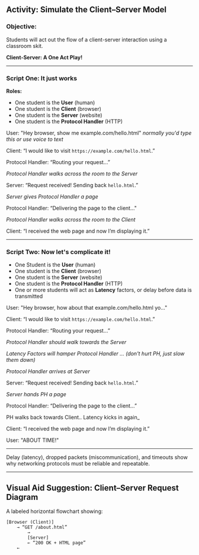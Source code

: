## Activity: Simulate the Client–Server Model

### Objective:

Students will act out the flow of a client-server interaction using a classroom
skit.

**Client-Server: A One Act Play!**

---

### Script One: It just works

**Roles:**

* One student is the **User** (human)
* One student is the **Client** (browser)
* One student is the **Server** (website)
* One student is the **Protocol Handler** (HTTP)


User: "Hey browser, show me example.com/hello.html" _normally you'd type this or
use voice to text_

Client: “I would like to visit `https://example.com/hello.html`.”

Protocol Handler: “Routing your request…”

_Protocol Handler walks across the room to the Server_

Server: “Request received! Sending back `hello.html`.”

_Server gives Protocol Handler a page_

Protocol Handler: “Delivering the page to the client..."

_Protocol Handler walks across the room to the Client_

Client: “I received the web page and now I’m displaying it.”

---

### Script Two:  Now let's complicate it!

* One Student is the **User** (human)
* One student is the **Client** (browser)
* One student is the **Server** (website)
* One student is the **Protocol Handler** (HTTP)
* One or more students will act as **Latency** factors, or delay before data is
  transmitted

User: "Hey browser, how about that example.com/hello.html yo..."

Client: “I would like to visit `https://example.com/hello.html`.”

Protocol Handler: “Routing your request…”

_Protocol Handler should walk towards the Server_

_Latency Factors will hamper Protocol Handler ... (don't hurt PH, just slow them
down)_

_Protocol Handler arrives at Server_

Server: “Request received! Sending back `hello.html`.”

_Server hands PH a page_

Protocol Handler: “Delivering the page to the client…”

PH walks back towards Client.. Latency kicks in again_

Client: “I received the web page and now I’m displaying it.”

User: "ABOUT TIME!"

---


Delay (latency), dropped packets (miscommunication), and timeouts
show why networking protocols must be reliable and repeatable.

---

## Visual Aid Suggestion: Client–Server Request Diagram

A labeled horizontal flowchart showing:

```
[Browser (Client)] 
    → “GET /about.html” 
        →
        [Server]
        ← “200 OK + HTML page” 
    ←
```


